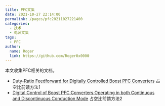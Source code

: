 ```yaml
---
title: PFC文集
date: 2021-10-27 22:14:00
permalink: /pages/pfc20211027221400
categories: 
  - 技术
  - 电源文集
tags: 
  - PFC
author: 
  name: Roger
  link: https://github.com/Roger0x0000
---
```


本文收集PFC相关的文档。


<!-- more -->

- [Duty-Ratio Feedforward for Digitally Controlled Boost PFC Converters](/blog/pdf/PFC-Duty-Ratio-Feedforward1.pdf) 占空比前馈方法1
- [Digital Control of Boost PFC Converters Operating in both Continuous and Discontinuous Conduction Mode](/blog/pdf/PFC-Duty-Ratio-Feedforward2.pdf) 占空比前馈方法2

